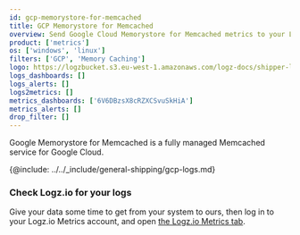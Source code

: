 ```yaml
---
id: gcp-memorystore-for-memcached
title: GCP Memorystore for Memcached
overview: Send Google Cloud Memorystore for Memcached metrics to your Logz.io account.
product: ['metrics']
os: ['windows', 'linux']
filters: ['GCP', 'Memory Caching']
logo: https://logzbucket.s3.eu-west-1.amazonaws.com/logz-docs/shipper-logos/memorystore.png
logs_dashboards: []
logs_alerts: []
logs2metrics: []
metrics_dashboards: ['6V6DBzsX8cRZXCSvuSkHiA']
metrics_alerts: []
drop_filter: []
---
```




Google Memorystore for Memcached is a fully managed Memcached service for Google Cloud. 


{@include: ../../_include/general-shipping/gcp-logs.md}  


### Check Logz.io for your logs

Give your data some time to get from your system to ours, then log in to your Logz.io Metrics account, and open [the Logz.io Metrics tab](https://app.logz.io/#/dashboard/metrics/).
